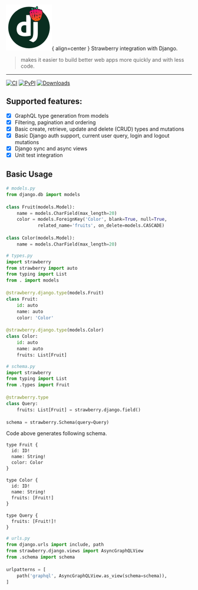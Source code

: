 ![Logo](./images/logo.png){ align=center }
Strawberry integration with Django.

> makes it easier to build better web apps more quickly and with less code.

---

[![CI](https://github.com/la4de/strawberry-graphql-django/actions/workflows/main.yml/badge.svg)](https://github.com/la4de/strawberry-graphql-django/actions/workflows/main.yml)
[![PyPI](https://img.shields.io/pypi/v/strawberry-graphql-django)](https://pypi.org/project/strawberry-graphql-django/)
[![Downloads](https://pepy.tech/badge/strawberry-graphql-django)](https://pepy.tech/project/strawberry-graphql-django)

## Supported features:

- [x] GraphQL type generation from models
- [x] Filtering, pagination and ordering
- [x] Basic create, retrieve, update and delete (CRUD) types and mutations
- [x] Basic Django auth support, current user query, login and logout mutations
- [x] Django sync and async views
- [x] Unit test integration

## Basic Usage

```python
# models.py
from django.db import models

class Fruit(models.Model):
    name = models.CharField(max_length=20)
    color = models.ForeignKey('Color', blank=True, null=True,
            related_name='fruits', on_delete=models.CASCADE)

class Color(models.Model):
    name = models.CharField(max_length=20)
```

```python
# types.py
import strawberry
from strawberry import auto
from typing import List
from . import models

@strawberry.django.type(models.Fruit)
class Fruit:
    id: auto
    name: auto
    color: 'Color'

@strawberry.django.type(models.Color)
class Color:
    id: auto
    name: auto
    fruits: List[Fruit]
```

```python
# schema.py
import strawberry
from typing import List
from .types import Fruit

@strawberry.type
class Query:
    fruits: List[Fruit] = strawberry.django.field()

schema = strawberry.Schema(query=Query)
```

Code above generates following schema.

```schema
type Fruit {
  id: ID!
  name: String!
  color: Color
}

type Color {
  id: ID!
  name: String!
  fruits: [Fruit!]
}

type Query {
  fruits: [Fruit!]!
}
```

```python
# urls.py
from django.urls import include, path
from strawberry.django.views import AsyncGraphQLView
from .schema import schema

urlpatterns = [
    path('graphql', AsyncGraphQLView.as_view(schema=schema)),
]
```
